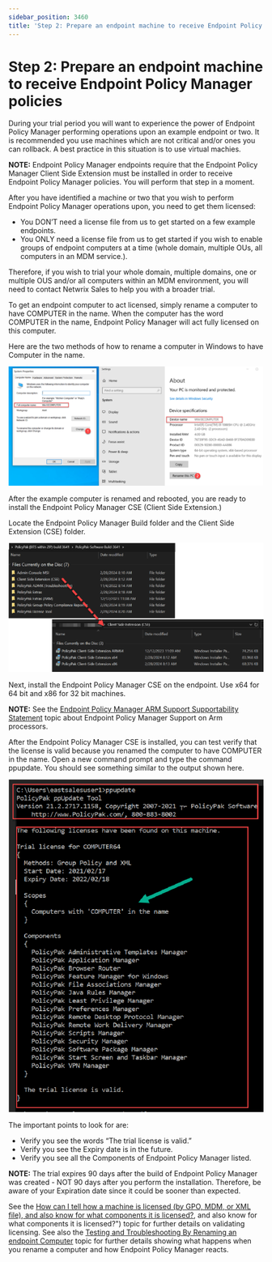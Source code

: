 ```yaml
---
sidebar_position: 3460
title: 'Step 2: Prepare an endpoint machine to receive Endpoint Policy Manager policies'
---
```


# Step 2: Prepare an endpoint machine to receive Endpoint Policy Manager policies

During your trial period you will want to experience the power of Endpoint Policy Manager performing operations upon an example endpoint or two. It is recommended you use machines which are not critical and/or ones you can rollback. A best practice in this situation is to use virtual machies.

**NOTE:** Endpoint Policy Manager endpoints require that the Endpoint Policy Manager Client Side Extension must be installed in order to receive Endpoint Policy Manager policies. You will perform that step in a moment.

After you have identified a machine or two that you wish to perform Endpoint Policy Manager operations upon, you need to get them licensed:

* You DON’T need a license file from us to get started on a few example endpoints.
* You ONLY need a license file from us to get started if you wish to enable groups of endpoint computers at a time (whole domain, multiple OUs, all computers in an MDM service.).

Therefore, if you wish to trial your whole domain, multiple domains, one or multiple OUS and/or all computers within an MDM environment, you will need to contact Netwrix Sales to help you with a broader trial.

To get an endpoint computer to act licensed, simply rename a computer to have COMPUTER in the name. When the computer has the word COMPUTER in the name, Endpoint Policy Manager will act fully licensed on this computer.

Here are the two methods of how to rename a computer in Windows to have Computer in the name.

![](../../../../../../static/images/PolicyPak/Content/Resources/Images/QuickStartInstall/PrepareEndpoint1.png)

After the example computer is renamed and rebooted, you are ready to install the Endpoint Policy Manager CSE (Client Side Extension.)

Locate the Endpoint Policy Manager Build folder and the Client Side Extension (CSE) folder.

![](../../../../../../static/images/PolicyPak/Content/Resources/Images/QuickStartInstall/PrepareEndpoint2.png)

Next, install the Endpoint Policy Manager CSE on the endpoint. Use x64 for 64 bit and x86 for 32 bit machines.

**NOTE:** See the [Endpoint Policy Manager ARM Support Supportability Statement](../../Requirements/Support/ARM "Endpoint Policy Manager ARM Support Supportability Statement") topic about Endpoint Policy Manager Support on Arm processors.

After the Endpoint Policy Manager CSE is installed, you can test verify that the license is valid because you renamed the computer to have COMPUTER in the name. Open a new command prompt and type the command ppupdate. You should see something similar to the output shown here.

![](../../../../../../static/images/PolicyPak/Content/Resources/Images/QuickStartInstall/PrepareEndpoint3.png)

The important points to look for are:

* Verify you see the words “The trial license is valid.”
* Verify you see the Expiry date is in the future.
* Verify you see all the Components of Endpoint Policy Manager listed.

**NOTE:** The trial expires 90 days after the build of Endpoint Policy Manager was created - NOT 90 days after you perform the installation. Therefore, be aware of your Expiration date since it could be sooner than expected.

See the [How can I tell how a machine is licensed (by GPO, MDM, or XML file), and also know for what components it is licensed?](../../Troubleshooting/License/Components), and also know for what components it is licensed?") topic for further details on validating licensing. See also the [Testing and Troubleshooting By Renaming an endpoint Computer](../../Video/Troubleshooting/MDM "Testing and Troubleshooting By Renaming an endpoint Computer") topic for further details showing what happens when you rename a computer and how Endpoint Policy Manager reacts.